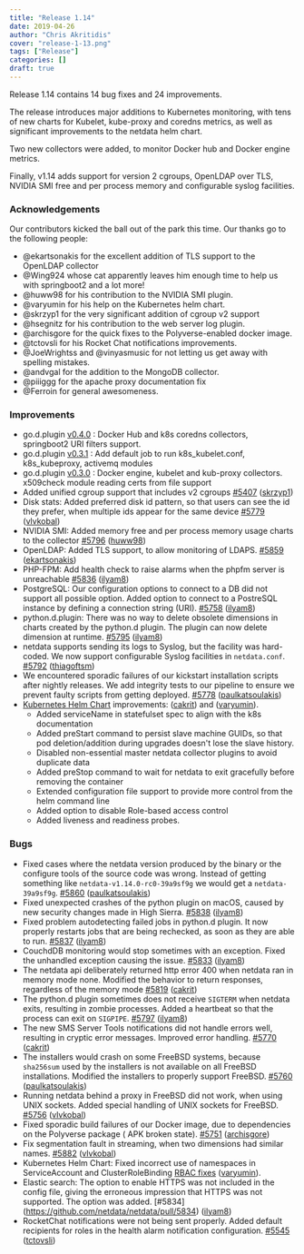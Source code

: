 ```yaml
---
title: "Release 1.14"
date: 2019-04-26
author: "Chris Akritidis"
cover: "release-1-13.png"
tags: ["Release"]
categories: []
draft: true
---
```


Release 1.14 contains 14 bug fixes and 24 improvements.

The release introduces major additions to Kubernetes monitoring, with tens of new charts for Kubelet, kube-proxy and coredns metrics, as well as significant improvements to the netdata helm chart.

Two new collectors were added, to monitor Docker hub and Docker engine metrics.

Finally, v1.14 adds support for version 2 cgroups, OpenLDAP over TLS, NVIDIA SMI free and per process memory and configurable syslog facilities.

<!--more-->

### Acknowledgements

Our contributors kicked the ball out of the park this time. Our thanks go to the following people:

- @ekartsonakis for the excellent addition of TLS support to the OpenLDAP collector
- @Wing924 whose cat apparently leaves him enough time to help us with springboot2 and a lot more!
- @huww98 for his contribution to the NVIDIA SMI plugin.
- @varyumin for his help on the Kubernetes helm chart.
- @skrzyp1 for the very significant addition of cgroup v2 support
- @hsegnitz for his contribution to the web server log plugin.
- @archisgore for the quick fixes to the Polyverse-enabled docker image.
- @tctovsli for his Rocket Chat notifications improvements.
- @JoeWrightss and @vinyasmusic for not letting us get away with spelling mistakes.
- @andvgal for the addition to the MongoDB collector.
- @piiiggg for the apache proxy documentation fix
- @Ferroin for general awesomeness.

### Improvements

- go.d.plugin [v0.4.0](https://github.com/netdata/go.d.plugin/releases/tag/v0.4.0) : Docker Hub and k8s coredns collectors, springboot2 URI filters support.
- go.d.plugin [v0.3.1](https://github.com/netdata/go.d.plugin/releases/tag/v0.3.1) : Add default job to run k8s_kubelet.conf, k8s_kubeproxy, activemq modules 
- go.d.plugin [v0.3.0](https://github.com/netdata/go.d.plugin/releases/tag/v0.3.0) : Docker engine, kubelet and kub-proxy collectors. x509check module reading certs from file support
- Added unified cgroup support that includes v2 cgroups [\#5407](https://github.com/netdata/netdata/pull/5407) ([skrzyp1](https://github.com/skrzyp1))
- Disk stats: Added preferred disk id pattern, so that users can see the id they prefer, when multiple ids appear for the same device [\#5779](https://github.com/netdata/netdata/pull/5779) ([vlvkobal](https://github.com/vlvkobal))
- NVIDIA SMI: Added memory free and per process memory usage charts to the collector [\#5796](https://github.com/netdata/netdata/pull/5796) ([huww98](https://github.com/huww98))
- OpenLDAP: Added TLS support, to allow monitoring of LDAPS.  [\#5859](https://github.com/netdata/netdata/pull/5859) ([ekartsonakis](https://github.com/ekartsonakis))
- PHP-FPM: Add health check to raise alarms when the phpfm server is unreachable [\#5836](https://github.com/netdata/netdata/pull/5836) ([ilyam8](https://github.com/ilyam8))
- PostgreSQL: Our configuration options to connect to a DB did not support all possible option. Added option to connect to a PostreSQL instance by defining a connection string (URI). [\#5758](https://github.com/netdata/netdata/pull/5758) ([ilyam8](https://github.com/ilyam8))
- python.d.plugin: There was no way to delete obsolete dimensions in charts created by the python.d plugin. The plugin can now delete dimension at runtime. [\#5795](https://github.com/netdata/netdata/pull/5795) ([ilyam8](https://github.com/ilyam8))
- netdata supports sending its logs to Syslog, but the facility was hard-coded. We now support configurable Syslog facilities in `netdata.conf`. [\#5792](https://github.com/netdata/netdata/pull/5792) ([thiagoftsm](https://github.com/thiagoftsm))
- We encountered sporadic failures of our kickstart installation scripts after nightly releases. We add  integrity tests to our pipeline to ensure we prevent faulty scripts from getting deployed. [\#5778](https://github.com/netdata/netdata/pull/5778) ([paulkatsoulakis](https://github.com/paulkatsoulakis))
- [Kubernetes Helm Chart](https://github.com/netdata/helmchart/) improvements: ([cakrit](https://github.com/cakrit)) and ([varyumin](https://github.com/varyumin)).
  - Added serviceName in statefulset spec to align with the k8s documentation 
  - Added preStart command to persist slave machine GUIDs, so that pod deletion/addition during upgrades doesn't lose the slave history.
  - Disabled non-essential master netdata collector plugins to avoid duplicate data
  - Added preStop command to wait for netdata to exit gracefully before removing the container
  - Extended configuration file support to provide more control from the helm command line
  - Added option to disable Role-based access control
  - Added liveness and readiness probes.

### Bugs

- Fixed cases where the netdata version produced by the binary or the configure tools of the source code was wrong. Instead of getting something like `netdata-v1.14.0-rc0-39a9sf9g` we would get a `netdata-39a9sf9g`.  [\#5860](https://github.com/netdata/netdata/pull/5860) ([paulkatsoulakis](https://github.com/paulkatsoulakis))
- Fixed unexpected crashes of the python plugin on macOS, caused by new security changes made in High Sierra. [\#5838](https://github.com/netdata/netdata/pull/5838) ([ilyam8](https://github.com/ilyam8))
- Fixed problem autodetecting failed jobs in python.d plugin. It now properly restarts jobs that are being rechecked, as soon as they are able to run.  [\#5837](https://github.com/netdata/netdata/pull/5837) ([ilyam8](https://github.com/ilyam8))
- CouchdDB monitoring would stop sometimes with an exception. Fixed the unhandled exception causing the issue. [\#5833](https://github.com/netdata/netdata/pull/5833) ([ilyam8](https://github.com/ilyam8))
- The netdata api deliberately returned http error 400 when netdata ran in memory mode none. Modified the behavior to return responses, regardless of the memory mode [\#5819](https://github.com/netdata/netdata/pull/5819) ([cakrit](https://github.com/cakrit))
- The python.d plugin sometimes does not receive `SIGTERM` when netdata exits, resulting in zombie processes. Added a heartbeat so that the process can exit on `SIGPIPE`.  [\#5797](https://github.com/netdata/netdata/pull/5797) ([ilyam8](https://github.com/ilyam8))
- The new SMS Server Tools notifications did not handle errors well, resulting in cryptic error messages. Improved error handling. [\#5770](https://github.com/netdata/netdata/pull/5770) ([cakrit](https://github.com/cakrit))
- The installers would crash on some FreeBSD systems, because `sha256sum` used by the installers is not available on all FreeBSD installations. Modified the installers to properly support FreeBSD. [\#5760](https://github.com/netdata/netdata/pull/5760) ([paulkatsoulakis](https://github.com/paulkatsoulakis))
- Running netdata behind a proxy in FreeBSD did not work, when using UNIX sockets. Added special handling of UNIX sockets for FreeBSD. [\#5756](https://github.com/netdata/netdata/pull/5756) ([vlvkobal](https://github.com/vlvkobal))
- Fixed sporadic build failures of our Docker image, due to dependencies on the Polyverse package ( APK broken state). [\#5751](https://github.com/netdata/netdata/pull/5751) ([archisgore](https://github.com/archisgore))
- Fix segmentation fault in streaming, when two dimensions had similar names. [\#5882](https://github.com/netdata/netdata/pull/5882) ([vlvkobal](https://github.com/vlvkobal))
- Kubernetes Helm Chart: Fixed incorrect use of namespaces in ServiceAccount and ClusterRoleBinding  [RBAC fixes](https://github.com/netdata/helmchart/pull/11) ([varyumin](https://github.com/varyumin)).
- Elastic search: The option to enable HTTPS was not included in the config file, giving the erroneous impression that HTTPS was not supported. The option was added. [\#5834] (https://github.com/netdata/netdata/pull/5834) ([ilyam8](https://github.com/ilyam8))
- RocketChat notifications were not being sent properly. Added default recipients for roles in the health alarm notification configuration. [\#5545](https://github.com/netdata/netdata/pull/5545) ([tctovsli](https://github.com/tctovsli))
